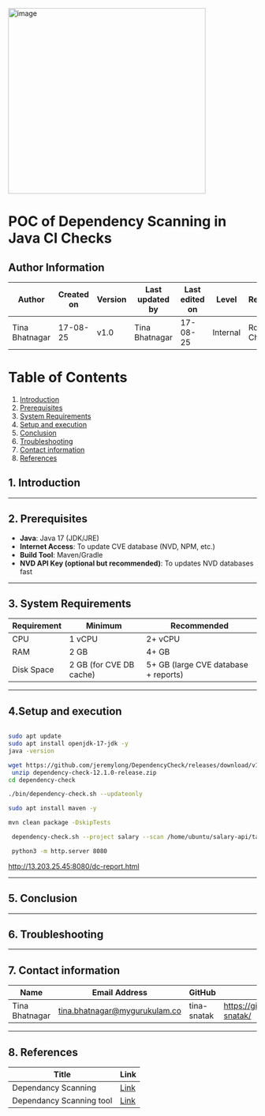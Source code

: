
<img width="400" height="376" alt="image" src="https://github.com/user-attachments/assets/adae343f-32b7-44e2-81f3-b8da98af9784" />


#  POC of Dependency Scanning in Java CI Checks

##   Author Information

| **Author**   | **Created on** | **Version** | **Last updated by** | **Last edited on** | **Level** | **Reviewer**  |
|--------------|----------------|-------------|---------------------|--------------------|-----------|---------------|
| Tina Bhatnagar  | 17-08-25    | v1.0  |  Tina Bhatnagar |17-08-25     | Internal    | Rohit Chopra    |



# Table of Contents  

1. [Introduction](#1-introduction)
2. [Prerequisites](#2-Prerequisites)
3. [System Requirements](#3-System-Requirements)
4. [Setup and execution](#4-setup-instructions)  
5. [Conclusion](#5-conclusion)
6. [Troubleshooting](#6-Troubleshooting) 
7. [Contact information](#7-Contact-information)  
8. [References](#8-references)  


## 1. Introduction


---

## 2. Prerequisites

- **Java**: Java 17 (JDK/JRE)   
- **Internet Access**: To update CVE database (NVD, NPM, etc.)   
- **Build Tool**: Maven/Gradle 
- **NVD API Key (optional but recommended)**: To updates NVD databases fast  
---


## 3. System Requirements


| Requirement        | Minimum                | Recommended                       |
|--------------------|------------------------|-----------------------------------|
| CPU                | 1 vCPU                | 2+ vCPU                           |
| RAM                | 2 GB                  | 4+ GB                             |
| Disk Space         | 2 GB (for CVE DB cache) | 5+ GB (large CVE database + reports) |



---

## 4.Setup and execution

```bash

sudo apt update
sudo apt install openjdk-17-jdk -y
java -version
```

```bash
wget https://github.com/jeremylong/DependencyCheck/releases/download/v12.1.0/dependency-check-12.1.0-release.zip
 unzip dependency-check-12.1.0-release.zip
cd dependency-check
```

```bash
./bin/dependency-check.sh --updateonly
```


```bash
sudo apt install maven -y
```

```bash
mvn clean package -DskipTests
```

```bash
 dependency-check.sh --project salary --scan /home/ubuntu/salary-api/target --format HTML --out /home/ubuntu/dc-report.html
```

```bash
 python3 -m http.server 8080
```

http://13.203.25.45:8080/dc-report.html


---

## 5. Conclusion

---

## 6. Troubleshooting

---


## 7. Contact information


| Name| Email Address      | GitHub | URL |
|-----|--------------------------|-------------|---------|
| Tina Bhatnagar | [tina.bhatnagar@mygurukulam.co](mailto:tina.bhatnagar@mygurukulam.co)|  tina-snatak  | https://github.com/tina-snatak/ |

---

## 8. References

| **Title** | **Link** |
|-----------|----------|
| Dependancy Scanning |[Link](https://docs.gitlab.com/ee/user/application_security/dependency_scanning/) 
| Dependancy Scanning tool |[Link](https://finitestate.io/blog/best-java-scanner)
